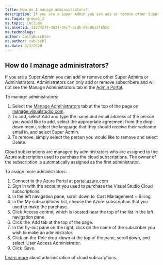 ```yaml
---
title: How do I manage administrators?
description: If you are a Super Admin you can add or remove other Super Admins or Administrators. Administrators can only add or remove subscribers...
ms.faqid: group1_2
ms.topic: include
ms.assetid: 11274272-d834-44c7-acdb-09c9ba2f852d
ms.technology: 
author: CaityBuschlen
ms.author: cabuschl
ms.date: 3/3/2020
---
```


## How do I manage administrators?

If you are a Super Admin you can add or remove other Super Admins or Administrators. Administrators can only add or remove subscribers and will not see the Manage Administrators tab in the [Admin Portal](manage.visualstudio.com).

To manage administrators:

1. Select the [Manage Administrators](https://manage.visualstudio.com/administrators) tab at the top of the page on [manage.visualstudio.com](https://manage.visualstudio.com).
2. To add, select Add and type the name and email address of the person you would like to add, select the appropriate agreement from the drop down menu, select the language that they should receive their welcome email in, and select Super Admin.
3. To remove, simply select the person you would like to remove and select Delete.

Cloud subscriptions are managed by administrators who are assigned to the Azure subscription used to purchase the cloud subscriptions. The owner of the subscription is automatically assigned as the first administrator.

To assign more administrators:

1. Connect to the Azure Portal at [portal.azure.com](https://portal.azure.com)
2. Sign in with the account you used to purchase the Visual Studio Cloud subscriptions.
3. In the left navigation pane, scroll down to  Cost Management + Billing.
4. In the My subscriptions  list, choose the Azure subscription that you used to make the purchase.
5. Click Access control, which is located near the top of the list in the left navigation pane.
6. Click the  Add tab at the top of the page.
7. In the fly-out pane on the right, click on the name of the subscriber you wish to make an administrator.
8. Click on the  Role drop-down at the top of the pane, scroll down, and select  User Access Administrator.
9. Click  Save.

[Learn more](https://docs.microsoft.com/visualstudio/subscriptions/cloud-admin) about administration of cloud subscriptions.
